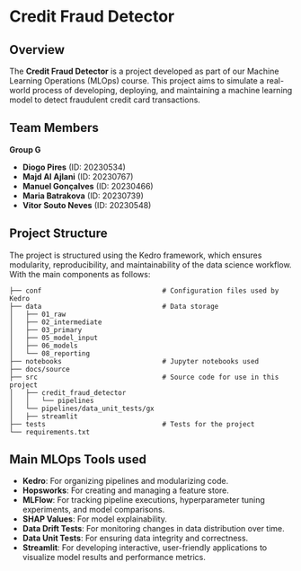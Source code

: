 # Credit Fraud Detector

## Overview
The **Credit Fraud Detector** is a project developed as part of our Machine Learning Operations (MLOps) course. This project aims to simulate a real-world process of developing, deploying, and maintaining a machine learning model to detect fraudulent credit card transactions.


## Team Members
**Group G**
- **Diogo Pires** (ID: 20230534)
- **Majd Al Ajlani** (ID: 20230767)
- **Manuel Gonçalves** (ID: 20230466)
- **Maria Batrakova** (ID: 20230739)
- **Vitor Souto Neves** (ID: 20230548)

## **Project Structure**
The project is structured using the Kedro framework, which ensures modularity, reproducibility, and maintainability of the data science workflow. With the main components as follows:

```
├── conf                              # Configuration files used by Kedro
├── data                              # Data storage
│   ├── 01_raw
│   ├── 02_intermediate
│   ├── 03_primary
│   ├── 05_model_input
│   ├── 06_models
│   └── 08_reporting
├── notebooks                         # Jupyter notebooks used
├── docs/source
├── src                               # Source code for use in this project
│   ├── credit_fraud_detector
│   │   └── pipelines
│   └── pipelines/data_unit_tests/gx
│   ├── streamlit
├── tests                             # Tests for the project
└── requirements.txt
```

## **Main MLOps Tools used**

- **Kedro**: For organizing pipelines and modularizing code.
- **Hopsworks**: For creating and managing a feature store.
- **MLFlow**: For tracking pipeline executions, hyperparameter tuning experiments, and model comparisons.
- **SHAP Values**: For model explainability.
- **Data Drift Tests**: For monitoring changes in data distribution over time.
- **Data Unit Tests**: For ensuring data integrity and correctness.
- **Streamlit**: For developing interactive, user-friendly applications to visualize model results and performance metrics.
